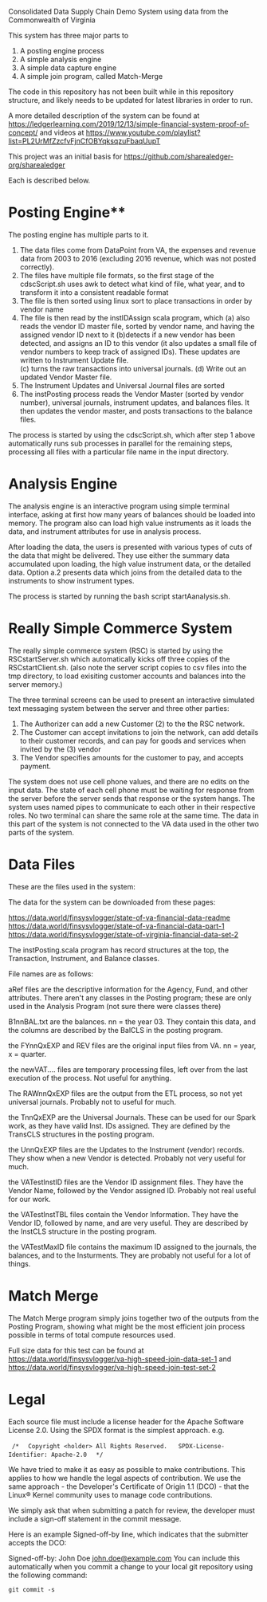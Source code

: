 Consolidated Data Supply Chain Demo System using data from the Commonwealth of Virginia

This system has three major parts to
1. A posting engine process
2. A simple analysis engine
3. A simple data capture engine
4. A simple join program, called Match-Merge

The code in this repository has not been built while in this repository structure, and likely needs to be updated for latest libraries in order to run.

A more detailed description of the system can be found at https://ledgerlearning.com/2019/12/13/simple-financial-system-proof-of-concept/ and videos at https://www.youtube.com/playlist?list=PL2UrMfZzcfvFjnCfOBYqksqzuFbaqUupT

This project was an initial basis for https://github.com/sharealedger-org/sharealedger  

Each is described below.

# Posting Engine**

The posting engine has multiple parts to it.  
1. The data files come from DataPoint from VA, the expenses and revenue data from 2003 to 2016 (excluding 2016 revenue, which was not posted correctly).
2. The files have multiple file formats, so the first stage of the cdscScript.sh uses awk to detect what kind of file, what year, and to transform it into a consistent readable format
3. The file is then sorted using linux sort to place transactions in order by vendor name
4. The file is then read by the instIDAssign scala program, which 
(a) also reads the vendor ID master file, sorted by vendor name, and having the assigned vendor ID next to it 
(b)detects if a new vendor has been detected, and assigns an ID to this vendor (it also updates a small file of vendor numbers to keep track of assigned IDs).  These updates are written to Instrument Update file.  
(c) turns the raw transactions into universal journals. 
(d) Write out an updated Vendor Master file. 
5. The Instrument Updates and Universal Journal files are sorted
6. The instPosting process reads the Vendor Master (sorted by vendor number), universal journals, instrument updates, and balances files.  It then updates the vendor master, and posts transactions to the balance files.

The process is started by using the cdscScript.sh, which after step 1 above automatically runs sub processes in parallel for the remaining steps, processing all files with a particular file name in the input directory.

# Analysis Engine

The analysis engine is an interactive program using simple terminal interface, asking at first how many years of balances should be loaded into memory.  The program also can load high value instruments as it loads the data, and instrument attributes for use in analysis process.

After loading the data, the users is presented with various types of cuts of the data that might be delivered.  They use either the summary data accumulated upon loading, the high value instrument data, or the detailed data.  Option a.2 presents data which joins from the detailed data to the instruments to show instrument types.

The process is started by running the bash script startAanalysis.sh.

# Really Simple Commerce System

The really simple commerce system (RSC) is started by using the RSCstartServer.sh which automatically kicks off three copies of the RSCstartClient.sh.  (also note the server script copies to csv files into the tmp directory, to load exisiting customer accounts and balances into the server memory.)

The three terminal screens can be used to present an interactive simulated text messaging system between the server and three other parties:
1. The Authorizer can add a new Customer (2) to the the RSC network.
2. The Customer can accept invitations to join the network, can add details to their customer records, and can pay for goods and services when invited by the (3) vendor
3. The Vendor specifies amounts for the customer to pay, and accepts payment.

The system does not use cell phone values, and there are no edits on the input data.  The state of each cell phone must be waiting for response from the server before the server sends that response or the system hangs.  The system uses named pipes to communicate to each other in their respective roles.  No two terminal can share the same role at the same time.  The data in this part of the system is not connected to the VA data used in the other two parts of the system.

# Data Files

These are the files used in the system:

The data for the system can be downloaded from these pages:

https://data.world/finsysvlogger/state-of-va-financial-data-readme
https://data.world/finsysvlogger/state-of-va-financial-data-part-1
https://data.world/finsysvlogger/state-of-virginia-financial-data-set-2 

The instPosting.scala program has record structures at the top, the Transaction, Instrument, and Balance classes.

File names are as follows:

aRef files are the descriptive information for the Agency, Fund, and other attributes.  There aren't any classes in the Posting program; these are only used in the Analysis Program (not sure there were classes there)



B1nnBAL.txt are the balances.  nn = the year 03.  They contain this data, and the columns are described by the BalCLS in the posting program.



the FYnnQxEXP and REV files are the original input files from VA.  nn = year, x = quarter.



the newVAT.... files are temporary processing files, left over from the last execution of the process.  Not useful for anything.

The RAWnnQxEXP files are the output from the ETL process, so not yet universal journals.  Probably not to useful for much.

the TnnQxEXP are the Universal Journals.  These can be used for our Spark work, as they have valid Inst. IDs assigned.  They are defined by the TransCLS structures in the posting program.




the UnnQxEXP files are the Updates to the Instrument (vendor) records.  They show when a new Vendor is detected.  Probably not very useful for much.



the VATestInstID files are the Vendor ID assignment files.  They have the Vendor Name, followed by the Vendor assigned ID.  Probably not real useful for our work.



the VATestInstTBL files contain the Vendor Information.  They have the Vendor ID, followed by name, and are very useful.  They are described by the InstCLS structure in the posting program.



the VATestMaxID file contains the maximum ID assigned to the journals, the balances, and to the Insturments.  They are probably not useful for a lot of things.  
  
  # Match Merge
  The Match Merge program simply joins together two of the outputs from the Posting Program, showing what might be the most efficient join process possible in terms of total compute resources used.
  
  Full size data for this test can be found at https://data.world/finsysvlogger/va-high-speed-join-data-set-1
  and https://data.world/finsysvlogger/va-high-speed-join-test-set-2
# Legal
  
  Each source file must include a license header for the Apache Software License 2.0. Using the SPDX format is the simplest approach. e.g.
  
` /*`
`  Copyright <holder> All Rights Reserved.`
` ` 
`  SPDX-License-Identifier: Apache-2.0
`
`  */`
  
  We have tried to make it as easy as possible to make contributions. This applies to how we handle the legal aspects of contribution. We use the same approach - the Developer's Certificate of Origin 1.1 (DCO) - that the Linux® Kernel community uses to manage code contributions.
  
  We simply ask that when submitting a patch for review, the developer must include a sign-off statement in the commit message.
  
  Here is an example Signed-off-by line, which indicates that the submitter accepts the DCO:
  
  Signed-off-by: John Doe <john.doe@example.com>
  You can include this automatically when you commit a change to your local git repository using the following command:
  
  `git commit -s`